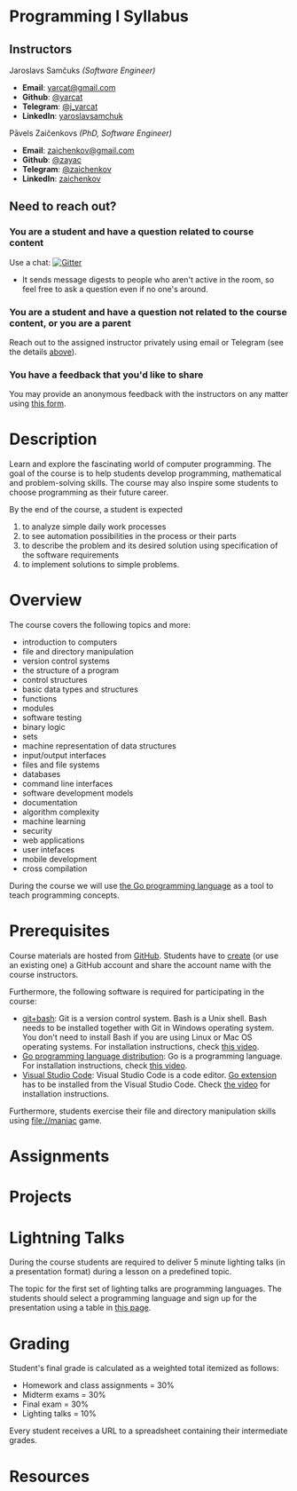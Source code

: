 <!--
This page rendered as HTML:
http://prog-1.github.io/syllabus/

To render pages locally, run
bundle install
bundle exec jekyll serve
-->

# Programming I Syllabus

## Instructors

Jaroslavs Samčuks *(Software Engineer)*
 * **Email**: [yarcat@gmail.com](mailto:yarcat@gmail.com)
 * **Github**: [@yarcat](https://github.com/yarcat)
 * **Telegram**: [@j\_yarcat](https://t.me/j_yarcat)
 * **LinkedIn**: [yaroslavsamchuk](https://www.linkedin.com/in/yaroslavsamchuk/)

Pāvels Zaičenkovs *(PhD, Software Engineer)*
 * **Email**: [zaichenkov@gmail.com](mailto:zaichenkov@gmail.com)
 * **Github**: [@zayac](https://github.com/zayac)
 * **Telegram**: [@zaichenkov](https://t.me/zaichenkov)
 * **LinkedIn**: [zaichenkov](https://www.linkedin.com/in/zaichenkov/)

## Need to reach out?

### You are a student and have a question related to course content

Use a chat: [![Gitter](https://badges.gitter.im/prog-1-2021/discussions.svg)](https://gitter.im/prog-1-2021/discussions)

 * It sends message digests to people who aren't active in the room, so feel
   free to ask a question even if no one's around.

### You are a student and have a question **not** related to the course content, or you are a parent

Reach out to the assigned instructor privately using email or Telegram (see the
details [above](#instructors)).

### You have a feedback that you'd like to share

You may provide an anonymous feedback with the instructors on any matter using
[this form](https://forms.gle/wnz34UsC3iFsEAgp8).

# Description

Learn and explore the fascinating world of computer programming. The goal of
the course is to help students develop programming, mathematical and
problem-solving skills. The course may also inspire some students to choose
programming as their future career.

By the end of the course, a student is expected

1. to analyze simple daily work processes
2. to see automation possibilities in the process or their parts
3. to describe the problem and its desired solution using specification of the
   software requirements
4. to implement solutions to simple problems.

# Overview

The course covers the following topics and more:

 * introduction to computers
 * file and directory manipulation
 * version control systems
 * the structure of a program
 * control structures
 * basic data types and structures
 * functions
 * modules
 * software testing
 * binary logic
 * sets
 * machine representation of data structures
 * input/output interfaces
 * files and file systems
 * databases
 * command line interfaces
 * software development models
 * documentation
 * algorithm complexity
 * machine learning
 * security
 * web applications
 * user intefaces
 * mobile development
 * cross compilation

During the course we will use [the Go programming language](https://golang.org)
as a tool to teach programming concepts.

# Prerequisites

Course materials are hosted from [GitHub](https://github.com/). Students have
to [create](https://github.com/join) (or use an existing one) a GitHub account
and share the account name with the course instructors.

Furthermore, the following software is required for participating in the
course:

 * [git+bash](https://git-scm.com/downloads): Git is a version control
   system. Bash is a Unix shell. Bash needs to be installed together with Git
   in Windows operating system. You don't need to install Bash if you are using
   Linux or Mac OS operating systems. For installation instructions, check [this
   video](https://www.youtube.com/watch?v=06_FZjebjEE).
 * [Go programming language distribution](https://golang.org/): Go is a
   programming language. For installation instructions, check [this
   video](https://www.youtube.com/watch?v=MsucQCV-0x0).
*  [Visual Studio Code](https://code.visualstudio.com/): Visual Studio Code
   is a code editor. [Go
   extension](https://marketplace.visualstudio.com/items?itemName=golang.go)
   has to be installed from the Visual Studio Code. Check [the
   video](https://www.youtube.com/watch?v=hPhEB0bUQkc) for installation instructions.

Furthermore, students exercise their file and directory manipulation skills
using [file://maniac](https://born-frustrated.itch.io/filemaniac) game.

# Assignments

# Projects

# Lightning Talks

During the course students are required to deliver 5 minute lighting talks (in
a presentation format) during a lesson on a predefined topic.

The topic for the first set of lighting talks are programming languages. The
students should select a programming language and sign up for the presentation
using a table in [this page](talks/index.md).

# Grading

Student's final grade is calculated as a weighted total itemized as follows:

 * Homework and class assignments = 30%
 * Midterm exams = 30%
 * Final exam = 30%
 * Lighting talks = 10%

Every student receives a URL to a spreadsheet containing their intermediate
grades.

# Resources
